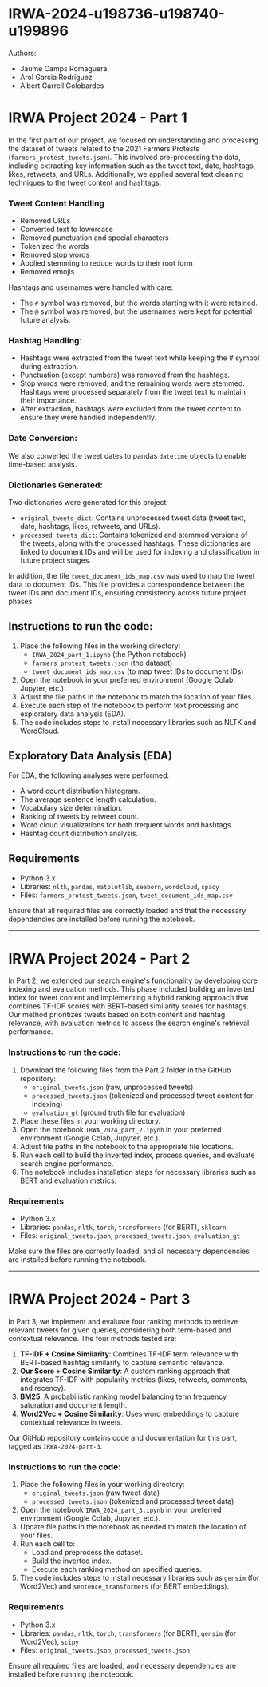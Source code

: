 # IRWA-2024-u198736-u198740-u199896

Authors:
- Jaume Camps Romaguera
- Arol Garcia Rodríguez
- Albert Garrell Golobardes

# IRWA Project 2024 - Part 1

In the first part of our project, we focused on understanding and processing the dataset of tweets related to the 2021 Farmers Protests (`farmers_protest_tweets.json`). This involved pre-processing the data, including extracting key information such as the tweet text, date, hashtags, likes, retweets, and URLs. Additionally, we applied several text cleaning techniques to the tweet content and hashtags.

### Tweet Content Handling
- Removed URLs
- Converted text to lowercase
- Removed punctuation and special characters
- Tokenized the words
- Removed stop words
- Applied stemming to reduce words to their root form
- Removed emojis

Hashtags and usernames were handled with care:
- The `#` symbol was removed, but the words starting with it were retained.
- The `@` symbol was removed, but the usernames were kept for potential future analysis.

### Hashtag Handling:
- Hashtags were extracted from the tweet text while keeping the # symbol during extraction.
- Punctuation (except numbers) was removed from the hashtags.
- Stop words were removed, and the remaining words were stemmed. Hashtags were processed separately from the tweet text to maintain their importance.
- After extraction, hashtags were excluded from the tweet content to ensure they were handled independently.

### Date Conversion:
We also converted the tweet dates to pandas `datetime` objects to enable time-based analysis.

### Dictionaries Generated:
Two dictionaries were generated for this project:
- `original_tweets_dict`: Contains unprocessed tweet data (tweet text, date, hashtags, likes, retweets, and URLs).
- `processed_tweets_dict`: Contains tokenized and stemmed versions of the tweets, along with the processed hashtags. These dictionaries are linked to document IDs and will be used for indexing and classification in future project stages.

In addition, the file `tweet_document_ids_map.csv` was used to map the tweet data to document IDs. This file provides a correspondence between the tweet IDs and document IDs, ensuring consistency across future project phases.

## Instructions to run the code:

1. Place the following files in the working directory:
   - `IRWA_2024_part_1.ipynb` (the Python notebook)
   - `farmers_protest_tweets.json` (the dataset)
   - `tweet_document_ids_map.csv` (to map tweet IDs to document IDs)
2. Open the notebook in your preferred environment (Google Colab, Jupyter, etc.).
3. Adjust the file paths in the notebook to match the location of your files.
4. Execute each step of the notebook to perform text processing and exploratory data analysis (EDA).
5. The code includes steps to install necessary libraries such as NLTK and WordCloud.

## Exploratory Data Analysis (EDA)

For EDA, the following analyses were performed:
- A word count distribution histogram.
- The average sentence length calculation.
- Vocabulary size determination.
- Ranking of tweets by retweet count.
- Word cloud visualizations for both frequent words and hashtags.
- Hashtag count distribution analysis.

## Requirements

- Python 3.x
- Libraries: `nltk`, `pandas`, `matplotlib`, `seaborn`, `wordcloud`, `spacy`
- Files: `farmers_protest_tweets.json`, `tweet_document_ids_map.csv`

Ensure that all required files are correctly loaded and that the necessary dependencies are installed before running the notebook.

---

# IRWA Project 2024 - Part 2

In Part 2, we extended our search engine's functionality by developing core indexing and evaluation methods. This phase included building an inverted index for tweet content and implementing a hybrid ranking approach that combines TF-IDF scores with BERT-based similarity scores for hashtags. Our method prioritizes tweets based on both content and hashtag relevance, with evaluation metrics to assess the search engine's retrieval performance.

### Instructions to run the code:

1. Download the following files from the Part 2 folder in the GitHub repository:
   - `original_tweets.json` (raw, unprocessed tweets)
   - `processed_tweets.json` (tokenized and processed tweet content for indexing)
   - `evaluation_gt` (ground truth file for evaluation)
2. Place these files in your working directory.
3. Open the notebook `IRWA_2024_part_2.ipynb` in your preferred environment (Google Colab, Jupyter, etc.).
4. Adjust file paths in the notebook to the appropriate file locations.
5. Run each cell to build the inverted index, process queries, and evaluate search engine performance.
6. The notebook includes installation steps for necessary libraries such as BERT and evaluation metrics.

### Requirements

- Python 3.x
- Libraries: `pandas`, `nltk`, `torch`, `transformers` (for BERT), `sklearn`
- Files: `original_tweets.json`, `processed_tweets.json`, `evaluation_gt`

Make sure the files are correctly loaded, and all necessary dependencies are installed before running the notebook.

---

# IRWA Project 2024 - Part 3

In Part 3, we implement and evaluate four ranking methods to retrieve relevant tweets for given queries, 
considering both term-based and contextual relevance. The four methods tested are:

1. **TF-IDF + Cosine Similarity**: Combines TF-IDF term relevance with BERT-based hashtag similarity to capture semantic relevance.
2. **Our Score + Cosine Similarity**: A custom ranking approach that integrates TF-IDF with popularity metrics (likes, retweets, comments, and recency).
3. **BM25**: A probabilistic ranking model balancing term frequency saturation and document length.
4. **Word2Vec + Cosine Similarity**: Uses word embeddings to capture contextual relevance in tweets.

Our GitHub repository contains code and documentation for this part, tagged as `IRWA-2024-part-3`.

### Instructions to run the code:

1. Place the following files in your working directory:
   - `original_tweets.json` (raw tweet data)
   - `processed_tweets.json` (tokenized and processed tweet data)
2. Open the notebook `IRWA_2024_part_3.ipynb` in your preferred environment (Google Colab, Jupyter, etc.).
3. Update file paths in the notebook as needed to match the location of your files.
4. Run each cell to:
   - Load and preprocess the dataset.
   - Build the inverted index.
   - Execute each ranking method on specified queries.
5. The code includes steps to install necessary libraries such as `gensim` (for Word2Vec) and `sentence_transformers` (for BERT embeddings).

### Requirements

- Python 3.x
- Libraries: `pandas`, `nltk`, `torch`, `transformers` (for BERT), `gensim` (for Word2Vec), `scipy`
- Files: `original_tweets.json`, `processed_tweets.json`

Ensure all required files are loaded, and necessary dependencies are installed before running the notebook.
